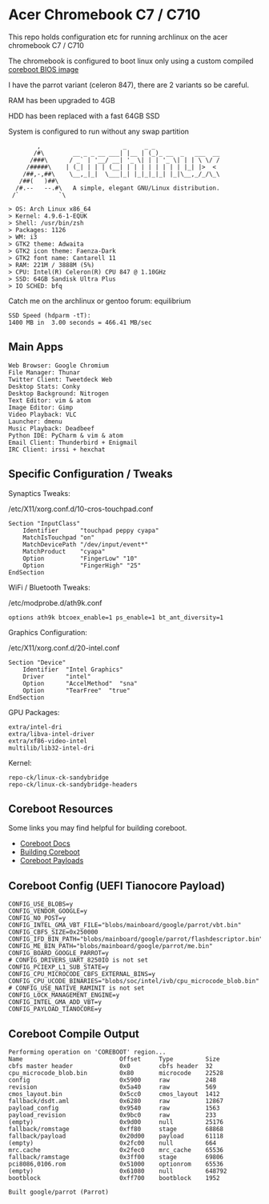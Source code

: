 # Acer Chromebook C7 / C710

This repo holds configuration etc for running archlinux on the acer chromebook
C7 / C710

The chromebook is configured to boot linux only using a custom compiled [coreboot BIOS image](http://www.coreboot.org/)

I have the parrot variant (celeron 847), there are 2 variants so be careful.

RAM has been upgraded to 4GB

HDD has been replaced with a fast 64GB SSD

System is configured to run without any swap partition


            ,                       _     _ _
           /#\        __ _ _ __ ___| |__ | (_)_ __  _   ___  __
          /###\      / _` | '__/ __| '_ \| | | '_ \| | | \ \/ /
         /#####\    | (_| | | | (__| | | | | | | | | |_| |>  <
        /##,-,##\    \__,_|_|  \___|_| |_|_|_|_| |_|\__,_/_/\_\
       /##(   )##\
      /#.--   --.#\   A simple, elegant GNU/Linux distribution.
     /`           `\

    > OS: Arch Linux x86_64
    > Kernel: 4.9.6-1-EQUK
    > Shell: /usr/bin/zsh
    > Packages: 1126
    > WM: i3
    > GTK2 theme: Adwaita
    > GTK2 icon theme: Faenza-Dark
    > GTK2 font name: Cantarell 11
    > RAM: 221M / 3888M (5%)
    > CPU: Intel(R) Celeron(R) CPU 847 @ 1.10GHz
    > SSD: 64GB Sandisk Ultra Plus
    > IO SCHED: bfq


Catch me on the archlinux or gentoo forum: equilibrium

    SSD Speed (hdparm -tT):
    1400 MB in  3.00 seconds = 466.41 MB/sec


## Main Apps

    Web Browser: Google Chromium
    File Manager: Thunar
    Twitter Client: Tweetdeck Web
    Desktop Stats: Conky
    Desktop Background: Nitrogen
    Text Editor: vim & atom
    Image Editor: Gimp
    Video Playback: VLC
    Launcher: dmenu
    Music Playback: Deadbeef
    Python IDE: PyCharm & vim & atom
    Email Client: Thunderbird + Enigmail
    IRC Client: irssi + hexchat


## Specific Configuration / Tweaks

Synaptics Tweaks:

/etc/X11/xorg.conf.d/10-cros-touchpad.conf

    Section "InputClass"
        Identifier      "touchpad peppy cyapa"
        MatchIsTouchpad "on"
        MatchDevicePath "/dev/input/event*"
        MatchProduct    "cyapa"
        Option          "FingerLow" "10"
        Option          "FingerHigh" "25"
    EndSection

WiFi / Bluetooth Tweaks:

/etc/modprobe.d/ath9k.conf

    options ath9k btcoex_enable=1 ps_enable=1 bt_ant_diversity=1

Graphics Configuration:

/etc/X11/xorg.conf.d/20-intel.conf

    Section "Device"
        Identifier  "Intel Graphics"
        Driver      "intel"
        Option      "AccelMethod"  "sna"
        Option      "TearFree"  "true"
    EndSection

GPU Packages:

    extra/intel-dri
    extra/libva-intel-driver
    extra/xf86-video-intel
    multilib/lib32-intel-dri

Kernel:

    repo-ck/linux-ck-sandybridge
    repo-ck/linux-ck-sandybridge-headers

## Coreboot Resources

Some links you may find helpful for building coreboot.

* [Coreboot Docs](https://doc.coreboot.org/)
* [Building Coreboot](https://www.coreboot.org/Build_HOWTO)
* [Coreboot Payloads](https://doc.coreboot.org/payloads.html)

## Coreboot Config (UEFI Tianocore Payload)

    CONFIG_USE_BLOBS=y
    CONFIG_VENDOR_GOOGLE=y
    CONFIG_NO_POST=y
    CONFIG_INTEL_GMA_VBT_FILE="blobs/mainboard/google/parrot/vbt.bin"
    CONFIG_CBFS_SIZE=0x250000
    CONFIG_IFD_BIN_PATH="blobs/mainboard/google/parrot/flashdescriptor.bin"
    CONFIG_ME_BIN_PATH="blobs/mainboard/google/parrot/me.bin"
    CONFIG_BOARD_GOOGLE_PARROT=y
    # CONFIG_DRIVERS_UART_8250IO is not set
    CONFIG_PCIEXP_L1_SUB_STATE=y
    CONFIG_CPU_MICROCODE_CBFS_EXTERNAL_BINS=y
    CONFIG_CPU_UCODE_BINARIES="blobs/soc/intel/ivb/cpu_microcode_blob.bin"
    # CONFIG_USE_NATIVE_RAMINIT is not set
    CONFIG_LOCK_MANAGEMENT_ENGINE=y
    CONFIG_INTEL_GMA_ADD_VBT=y
    CONFIG_PAYLOAD_TIANOCORE=y

## Coreboot Compile Output

    Performing operation on 'COREBOOT' region...
    Name                           Offset     Type         Size
    cbfs master header             0x0        cbfs header  32
    cpu_microcode_blob.bin         0x80       microcode    22528
    config                         0x5900     raw          248
    revision                       0x5a40     raw          569
    cmos_layout.bin                0x5cc0     cmos_layout  1412
    fallback/dsdt.aml              0x6280     raw          12867
    payload_config                 0x9540     raw          1563
    payload_revision               0x9bc0     raw          233
    (empty)                        0x9d00     null         25176
    fallback/romstage              0xff80     stage        68868
    fallback/payload               0x20d00    payload      61118
    (empty)                        0x2fc00    null         664
    mrc.cache                      0x2fec0    mrc_cache    65536
    fallback/ramstage              0x3ff00    stage        69806
    pci8086,0106.rom               0x51000    optionrom    65536
    (empty)                        0x61080    null         648792
    bootblock                      0xff700    bootblock    1952

    Built google/parrot (Parrot)
